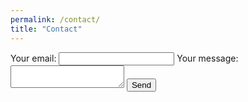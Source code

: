 ```yaml
---
permalink: /contact/
title: "Contact"
---
```


<!-- modify this form HTML and place wherever you want your form -->
<form
  action="https://formspree.io/f/meqnwdjb"
  method="POST"
>
  <label>
    Your email:
    <input type="email" name="email">
  </label>
  <label>
    Your message:
    <textarea name="message"></textarea>
  </label>
  <!-- your other form fields go here -->
  <button type="submit">Send</button>
</form>
